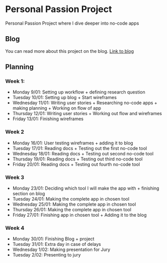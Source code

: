 # Personal Passion Project
Personal Passion Project where I dive deeper into no-code apps
## Blog
You can read more about this project on the blog.
[Link to blog](https://medium.com/@jennecattoor/making-a-sophisticated-no-code-app-in-2023-2a401010b32f?source=friends_link&sk=c3f473f679a2263e397975ab6b965535)
## Planning
### Week 1:
- Monday 9/01: Setting up workflow + defining research question
- Tuesday 10/01: Setting up blog  + Start wireframes
- Wednesday 11/01: Writing user stories + Researching no-code apps + making planning + Working on flow of app
- Thursday 12/01: Writing user stories + Working out flow and wireframes
- Friday 13/01: Finishing wireframes

### Week 2
- Monday 16/01: User testing wireframes + adding it to blog
- Tuesday 17/01: Reading docs + Testing out the first no-code tool
- Wednesday 18/01: Reading docs + Testing out second no-code tool
- Thursday 19/01: Reading docs + Testing out third no-code tool
- Friday 20/01: Reading docs + Testing out fourth no-code tool

### Week 3
- Monday 23/01: Deciding which tool I will make the app with + finishing section on blog
- Tuesday 24/01: Making the complete app in chosen tool
- Wednesday 25/01: Making the complete app in chosen tool
- Thursday 26/01: Making the complete app in chosen tool
- Friday 27/01: Finishing app in chosen tool + Adding it to the blog

### Week 4
- Monday 30/01: Finishing Blog + project
- Tuesday 31/01: Extra day in case of delays
- Wednesday 1/02: Making presentation for Jury
- Tuesday 2/02: Presenting to jury
